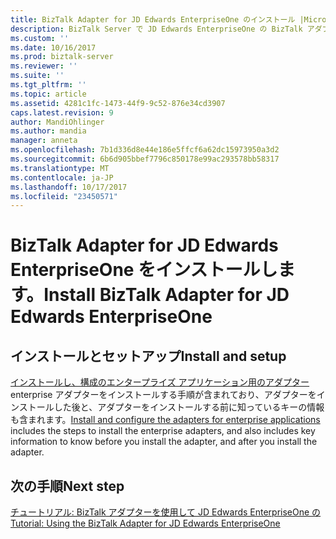 ```yaml
---
title: BizTalk Adapter for JD Edwards EnterpriseOne のインストール |Microsoft ドキュメント
description: BizTalk Server で JD Edwards EnterpriseOne の BizTalk アダプターのインストールと構成の概要へのクイック リンク
ms.custom: ''
ms.date: 10/16/2017
ms.prod: biztalk-server
ms.reviewer: ''
ms.suite: ''
ms.tgt_pltfrm: ''
ms.topic: article
ms.assetid: 4281c1fc-1473-44f9-9c52-876e34cd3907
caps.latest.revision: 9
author: MandiOhlinger
ms.author: mandia
manager: anneta
ms.openlocfilehash: 7b1d336d8e44e186e5ffcf6a62dc15973950a3d2
ms.sourcegitcommit: 6b6d905bbef7796c850178e99ac293578bb58317
ms.translationtype: MT
ms.contentlocale: ja-JP
ms.lasthandoff: 10/17/2017
ms.locfileid: "23450571"
---
```

# <a name="install-biztalk-adapter-for-jd-edwards-enterpriseone"></a><span data-ttu-id="2c992-103">BizTalk Adapter for JD Edwards EnterpriseOne をインストールします。</span><span class="sxs-lookup"><span data-stu-id="2c992-103">Install BizTalk Adapter for JD Edwards EnterpriseOne</span></span>

## <a name="install-and-setup"></a><span data-ttu-id="2c992-104">インストールとセットアップ</span><span class="sxs-lookup"><span data-stu-id="2c992-104">Install and setup</span></span>

<span data-ttu-id="2c992-105">[インストールし、構成のエンタープライズ アプリケーション用のアダプター](../adapters-and-accelerators/install-configure-biztalk-adapters-enterprise-applications.md) enterprise アダプターをインストールする手順が含まれており、アダプターをインストールした後と、アダプターをインストールする前に知っているキーの情報も含まれます。</span><span class="sxs-lookup"><span data-stu-id="2c992-105">[Install and configure the adapters for enterprise applications](../adapters-and-accelerators/install-configure-biztalk-adapters-enterprise-applications.md) includes the steps to install the enterprise adapters, and also includes key information to know before you install the adapter, and after you install the adapter.</span></span> 
  
## <a name="next-step"></a><span data-ttu-id="2c992-106">次の手順</span><span class="sxs-lookup"><span data-stu-id="2c992-106">Next step</span></span>
[<span data-ttu-id="2c992-107">チュートリアル: BizTalk アダプターを使用して JD Edwards EnterpriseOne の</span><span class="sxs-lookup"><span data-stu-id="2c992-107">Tutorial: Using the BizTalk Adapter for JD Edwards EnterpriseOne</span></span>](../core/tutorial-using-the-biztalk-adapter-for-jd-edwards-enterpriseone.md)